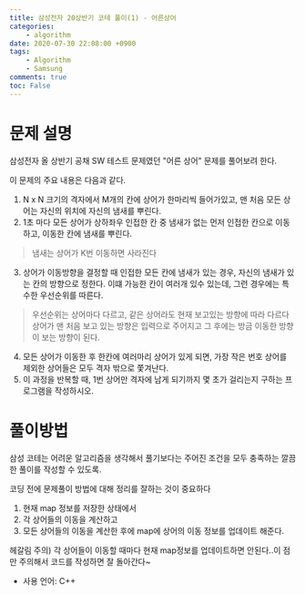 ```yaml
---
title: 삼성전자 20상반기 코테 풀이(1) - 어른상어
categories:
    - algorithm
date: 2020-07-30 22:08:00 +0900
tags: 
    - Algorithm
    - Samsung        
comments: true
toc: False
---
```


문제 설명
==================================================================================================
삼성전자 올 상반기 공채 SW 테스트 문제였던 "어른 상어" 문제를 풀어보려 한다.

이 문제의 주요 내용은 다음과 같다.

1. N x N 크기의 격자에서 M개의 칸에 상어가 한마리씩 들어가있고, 맨 처음 모든 상어는 자신의 위치에 자신의 냄새를 뿌린다.
2. 1초 마다 모든 상어가 상하좌우 인접한 칸 중 냄새가 없는 먼저 인접한 칸으로 이동하고, 이동한 칸에 냄새를 뿌린다.
> 냄새는 상어가 K번 이동하면 사라진다
3.  상어가 이동방향을 결정할 때 인접한 모든 칸에 냄새가 있는 경우, 자신의 냄새가 있는 칸의 방향으로 정한다. 이떄 가능한 칸이 여러개 있수 있는데, 그런 경우에는 특수한 우선순위를 따른다. 
> 우선순위는 상어마다 다르고, 같은 상어라도 현재 보고있는 방향에 따라 다르다
> 상어가 맨 처음 보고 있는 방향은 입력으로 주어지고 그 후에는 방금 이동한 방향이 보는 방향이 된다.
4. 모든 상어가 이동한 후 한칸에 여러마리 상어가 있게 되면, 가장 작은 번호 상어를 제외한 상어들은 모두 격자 밖으로 쫓겨난다.
5. 이 과정을 반복할 때, 1번 상어만 격자에 남게 되기까지 몇 초가 걸리는지 구하는 프로그램을 작성하시오.

풀이방법
==================================================================================
삼성 코테는 어려운 알고리즘을 생각해서 풀기보다는 주어진 조건을 모두 충족하는 깔끔한 풀이를 작성할 수 있도록.

코딩 전에 문제풀이  방법에 대해 정리를 잘하는 것이 중요하다

1. 현재 map 정보를 저장한 상태에서
2. 각 상어들의 이동을 계산하고
3. 모든 상어들의 이동을 계산한 후에 map에 상어의 이동 정보를 업데이트 해준다.

헤갈림 주의) 각 상어들이 이동할 때마다 현재 map정보를 업데이트하면 안된다..이 점만 주의해서 코드를 작성하면 잘 돌아간다~
  
- 사용 언어: C++
<script src="https://gist.github.com/HyunjiEllenPak/1f6c107347b969941f7767243e227998.js"></script>    



